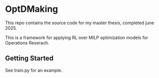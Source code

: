 # OptDMaking

This repo contains the source code for my master thesis, completed june 2025. 

This is a framework for applying RL over MILP optimization models for Operations Reserach. 

## Getting Started
See train.py for an example.

